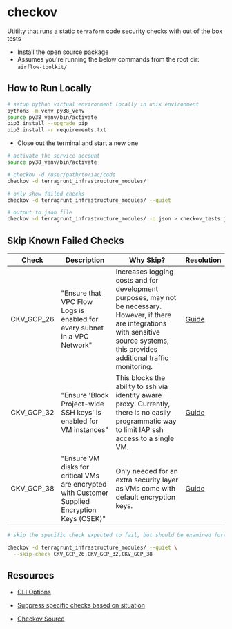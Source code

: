 # checkov

Utitilty that runs a static `terraform` code security checks with out of the box tests

- Install the open source package
- Assumes you're running the below commands from the root dir: `airflow-toolkit/`

## How to Run Locally

```bash
# setup python virtual environment locally in unix environment
python3 -m venv py38_venv
source py38_venv/bin/activate
pip3 install --upgrade pip
pip3 install -r requirements.txt
```

- Close out the terminal and start a new one

```bash
# activate the service account
source py38_venv/bin/activate

# checkov -d /user/path/to/iac/code
checkov -d terragrunt_infrastructure_modules/

# only show failed checks
checkov -d terragrunt_infrastructure_modules/ --quiet

# output to json file
checkov -d terragrunt_infrastructure_modules/ -o json > checkov_tests.json
```

## Skip Known Failed Checks

| Check      | Description                                                                                    | Why Skip?                                                                                                                                                                                  | Resolution                                                                           |
| ---------- | ---------------------------------------------------------------------------------------------- | ------------------------------------------------------------------------------------------------------------------------------------------------------------------------------------------ | ------------------------------------------------------------------------------------ |
| CKV_GCP_26 | "Ensure that VPC Flow Logs is enabled for every subnet in a VPC Network"                       | Increases logging costs and for development purposes, may not be necessary. However, if there are integrations with sensitive source systems, this provides additional traffic monitoring. | [Guide](https://docs.bridgecrew.io/docs/bc_gcp_logging_1)                            |
| CKV_GCP_32 | "Ensure 'Block Project-wide SSH keys' is enabled for VM instances"                             | This blocks the ability to ssh via identity aware proxy. Currently, there is no easily programmatic way to limit IAP ssh access to a single VM.                                            | [Guide](https://docs.bridgecrew.io/docs/bc_gcp_networking_8)                         |
| CKV_GCP_38 | "Ensure VM disks for critical VMs are encrypted with Customer Supplied Encryption Keys (CSEK)" | Only needed for an extra security layer as VMs come with default encryption keys.                                                                                                          | [Guide](https://docs.bridgecrew.io/docs/encrypt-boot-disks-for-instances-with-cseks) |

```bash
# skip the specific check expected to fail, but should be examined further for production deployments

checkov -d terragrunt_infrastructure_modules/ --quiet \
  --skip-check CKV_GCP_26,CKV_GCP_32,CKV_GCP_38

```

## Resources

- [CLI Options](https://www.checkov.io/1.Introduction/Getting%20Started.html)

- [Suppress specific checks based on situation](https://github.com/bridgecrewio/checkov/blob/master/docs/2.Concepts/Suppressions.md)

- [Checkov Source](https://github.com/bridgecrewio/checkov)
